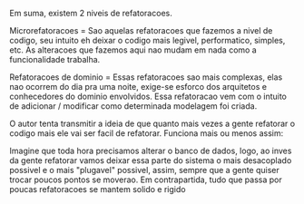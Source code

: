 Em suma, existem 2 niveis de refatoracoes.

Microrefatoracoes = Sao aquelas refatoracoes que fazemos a nivel de codigo, seu intuito eh deixar o codigo mais legivel, performatico, simples, etc. As alteracoes que fazemos aqui nao mudam em nada como a funcionalidade trabalha.

Refatoracoes de dominio = Essas refatoracoes sao mais complexas, elas nao ocorrem do dia pra uma noite, exige-se esforco dos arquitetos e conhecedores do dominio envolvidos. Essa refatoracao vem com o intuito de adicionar / modificar como determinada modelagem foi criada.

O autor tenta transmitir a ideia de que quanto mais vezes a gente refatorar o codigo mais ele vai ser facil de refatorar. Funciona mais ou menos assim:

Imagine que toda hora precisamos alterar o banco de dados, logo, ao inves da gente refatorar vamos deixar essa parte do sistema o mais desacoplado possivel e o mais "plugavel" possivel, assim, sempre que a gente quiser trocar poucos pontos se moverao. Em contrapartida, tudo que passa por poucas refatoracoes se mantem solido e rigido